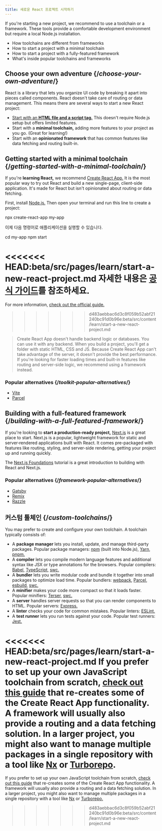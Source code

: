 ```yaml
---
title: 새로운 React 프로젝트 시작하기
---
```


<Intro>

If you're starting a new project, we recommend to use a toolchain or a framework. These tools provide a comfortable development environment but require a local Node.js installation.

</Intro>

<YouWillLearn>

* How toolchains are different from frameworks
* How to start a project with a minimal toolchain
* How to start a project with a fully-featured framework
* What's inside popular toolchains and frameworks

</YouWillLearn>

## Choose your own adventure {/*choose-your-own-adventure*/}

React is a library that lets you organize UI code by breaking it apart into pieces called components. React doesn't take care of routing or data management. This means there are several ways to start a new React project:

* [Start with an **HTML file and a script tag.**](/learn/add-react-to-a-website) This doesn't require Node.js setup but offers limited features.
* Start with a **minimal toolchain,** adding more features to your project as you go. (Great for learning!)
* Start with an **opinionated framework** that has common features like data fetching and routing built-in.

## Getting started with a minimal toolchain {/*getting-started-with-a-minimal-toolchain*/}

If you're **learning React,** we recommend [Create React App.](https://create-react-app.dev/) It is the most popular way to try out React and build a new single-page, client-side application. It's made for React but isn't opinionated about routing or data fetching.

First, install [Node.js.](https://nodejs.org/en/) Then open your terminal and run this line to create a project:

<TerminalBlock>

npx create-react-app my-app

</TerminalBlock>

이제 다음 명령어로 애플리케이션을 실행할 수 있습니다.

<TerminalBlock>

cd my-app
npm start

</TerminalBlock>

<<<<<<< HEAD:beta/src/pages/learn/start-a-new-react-project.md
자세한 내용은 [공식 가이드](https://create-react-app.docs/getting-started)를 참조하세요.
=======
For more information, [check out the official guide.](https://create-react-app.dev/docs/getting-started)
>>>>>>> d483aebbac6d3c8f059b52abf21240bc91d0b96e:beta/src/content/learn/start-a-new-react-project.md

> Create React App doesn't handle backend logic or databases. You can use it with any backend. When you build a project, you'll get a folder with static HTML, CSS and JS. Because Create React App can't take advantage of the server, it doesn't provide the best performance. If you're looking for faster loading times and built-in features like routing and server-side logic, we recommend using a framework instead.

### Popular alternatives {/*toolkit-popular-alternatives*/}

* [Vite](https://vitejs.dev/guide/)
* [Parcel](https://parceljs.org/)

## Building with a full-featured framework {/*building-with-a-full-featured-framework*/}

If you're looking to **start a production-ready project,** [Next.js](https://nextjs.org/) is a great place to start. Next.js is a popular, lightweight framework for static and server‑rendered applications built with React. It comes pre-packaged with features like routing, styling, and server-side rendering, getting your project up and running quickly. 

The [Next.js Foundations](https://nextjs.org/learn/foundations/about-nextjs) tutorial is a great introduction to building with React and Next.js.

### Popular alternatives {/*framework-popular-alternatives*/}

* [Gatsby](https://www.gatsbyjs.org/)
* [Remix](https://remix.run/)
* [Razzle](https://razzlejs.org/)

## 커스텀 툴체인 {/*custom-toolchains*/}

You may prefer to create and configure your own toolchain. A toolchain typically consists of:

* A **package manager** lets you install, update, and manage third-party packages. Popular package managers: [npm](https://www.npmjs.com/) (built into Node.js), [Yarn](https://yarnpkg.com/), [pnpm.](https://pnpm.io/)
* A **compiler** lets you compile modern language features and additional syntax like JSX or type annotations for the browsers. Popular compilers: [Babel](https://babeljs.io/), [TypeScript](https://www.typescriptlang.org/), [swc.](https://swc.rs/)
* A **bundler** lets you write modular code and bundle it together into small packages to optimize load time. Popular bundlers: [webpack](https://webpack.js.org/), [Parcel](https://parceljs.org/), [esbuild](https://esbuild.github.io/), [swc.](https://swc.rs/)
* A **minifier** makes your code more compact so that it loads faster. Popular minifiers: [Terser](https://terser.org/), [swc.](https://swc.rs/)
* A **server** handles server requests so that you can render components to HTML. Popular servers: [Express.](https://expressjs.com/)
* A **linter** checks your code for common mistakes. Popular linters: [ESLint.](https://eslint.org/)
* A **test runner** lets you run tests against your code. Popular test runners: [Jest.](https://jestjs.io/)

<<<<<<< HEAD:beta/src/pages/learn/start-a-new-react-project.md
If you prefer to set up your own JavaScript toolchain from scratch, [check out this guide](https://blog.usejournal.com/creating-a-react-app-from-scratch-f3c693b84658) that re-creates some of the Create React App functionality. A framework will usually also provide a routing and a data fetching solution. In a larger project, you might also want to manage multiple packages in a single repository with a tool like [Nx](https://nx.dev/react) or [Turborepo](https://turborepo.org/).
=======
If you prefer to set up your own JavaScript toolchain from scratch, [check out this guide](https://blog.usejournal.com/creating-a-react-app-from-scratch-f3c693b84658) that re-creates some of the Create React App functionality. A framework will usually also provide a routing and a data fetching solution. In a larger project, you might also want to manage multiple packages in a single repository with a tool like [Nx](https://nx.dev/react) or [Turborepo.](https://turborepo.org/)

>>>>>>> d483aebbac6d3c8f059b52abf21240bc91d0b96e:beta/src/content/learn/start-a-new-react-project.md
